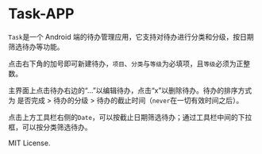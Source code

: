 # Task-APP

`Task`是一个 Android 端的待办管理应用，它支持对待办进行分类和分级，按日期筛选待办等功能。

点击右下角的加号即可新建待办，`项目`、`分类`与`等级`为必填项，且`等级`必须为正整数。

主界面上点击待办右边的“…”以编辑待办，点击“x”以删除待办。待办的排序方式为 是否完成 > 待办的分级 > 待办的截止时间（`never`在一切有效时间之后）。

点击上方工具栏右侧的`Date`，可以按截止日期筛选待办；通过工具栏中间的下拉框，可以按分类筛选待办。

MIT License.